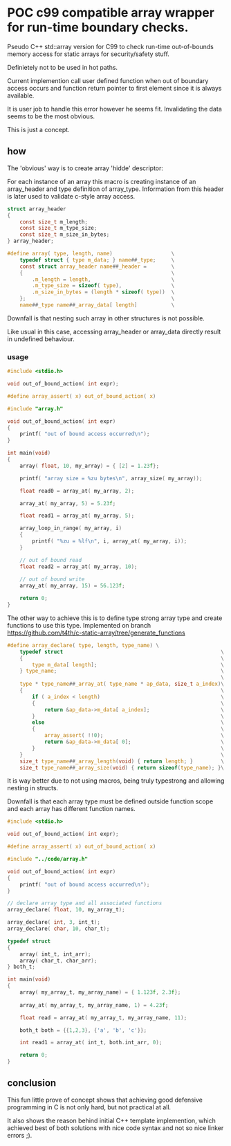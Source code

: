 # POC c99 compatible array wrapper for run-time boundary checks.

Pseudo C++ std::array version for C99 to check run-time out-of-bounds memory access for static arrays for security/safety stuff.

Definietely not to be used in hot paths.

Current implemention call user defined function when out of boundary access occurs and function return pointer to first element since it is always available.

It is user job to handle this error however he seems fit. Invalidating the data seems to be the most obvious.

This is just a concept.

## how
The 'obvious' way is to create array 'hidde' descriptor:

For each instance of an array this macro is creating instance of an array_header and type definition of array_type.
Information from this header is later used to validate c-style array access.

```c
struct array_header
{
    const size_t m_length;
    const size_t m_type_size;
    const size_t m_size_in_bytes;
} array_header;

#define array( type, length, name)                   \
    typedef struct { type m_data; } name##_type;     \
    const struct array_header name##_header =        \
    {                                                \
        .m_length = length,                          \
        .m_type_size = sizeof( type),                \
        .m_size_in_bytes = (length * sizeof( type))  \
    };                                               \
    name##_type name##_array_data[ length]           \
```

Downfall is that nesting such array in other structures is not possible.

Like usual in this case, accessing array_header or array_data directly result in undefined behaviour.

### usage

```c
#include <stdio.h>

void out_of_bound_action( int expr);

#define array_assert( x) out_of_bound_action( x)

#include "array.h"

void out_of_bound_action( int expr)
{
    printf( "out of bound access occurred\n");
}

int main(void)
{
    array( float, 10, my_array) = { [2] = 1.23f};

    printf( "array size = %zu bytes\n", array_size( my_array));

    float read0 = array_at( my_array, 2);

    array_at( my_array, 5) = 5.23f;

    float read1 = array_at( my_array, 5);

    array_loop_in_range( my_array, i)
    {
        printf( "%zu = %lf\n", i, array_at( my_array, i));
    }

    // out of bound read
    float read2 = array_at( my_array, 10);
    
    // out of bound write
    array_at( my_array, 15) = 56.123f;

    return 0;
}
```

The other way to achieve this is to define type strong array type and create functions to use this type.
Implemented on branch https://github.com/t4th/c-static-array/tree/generate_functions

```c
#define array_declare( type, length, type_name) \
    typedef struct                                                   \
    {                                                                \
        type m_data[ length];                                        \
    } type_name;                                                     \
                                                                     \
    type * type_name##_array_at( type_name * ap_data, size_t a_index)\
    {                                                                \
        if ( a_index < length)                                       \
        {                                                            \
            return &ap_data->m_data[ a_index];                       \
        }                                                            \
        else                                                         \
        {                                                            \
            array_assert( !!0);                                      \
            return &ap_data->m_data[ 0];                             \
        }                                                            \
    }                                                                \
    size_t type_name##_array_length(void) { return length; }         \
    size_t type_name##_array_size(void) { return sizeof(type_name); }\
```

It is way better due to not using macros, being truly typestrong and allowing nesting in structs.

Downfall is that each array type must be defined outside function scope and each array has different function names.

```c
#include <stdio.h>

void out_of_bound_action( int expr);

#define array_assert( x) out_of_bound_action( x)

#include "../code/array.h"

void out_of_bound_action( int expr)
{
    printf( "out of bound access occurred\n");
}

// declare array type and all associated functions
array_declare( float, 10, my_array_t);

array_declare( int, 3, int_t);
array_declare( char, 10, char_t);

typedef struct
{
    array( int_t, int_arr);
    array( char_t, char_arr);
} both_t;

int main(void)
{
    array( my_array_t, my_array_name) = { 1.123f, 2.3f};
     
    array_at( my_array_t, my_array_name, 1) = 4.23f;

    float read = array_at( my_array_t, my_array_name, 11);

    both_t both = {{1,2,3}, {'a', 'b', 'c'}};

    int read1 = array_at( int_t, both.int_arr, 0);

    return 0;
}
```

## conclusion
This fun little prove of concept shows that achieving good defensive programming in C is not only hard, but not practical at all.

It also shows the reason behind initial C++ template implemention, which achieved best of both solutions with nice code syntax and not so nice linker errors ;).